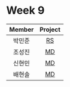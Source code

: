 # Week 9

| Member | Project |
| :----: | :-----: |
| 박민준 | [RS](./minjun/src/main.rs) |
| 조성진 | [MD](./sungjin.md) |
| 신현민 | [MD](./hyunmin.md) |
| 배현솔 | [MD](./baehyunsol.md)|
